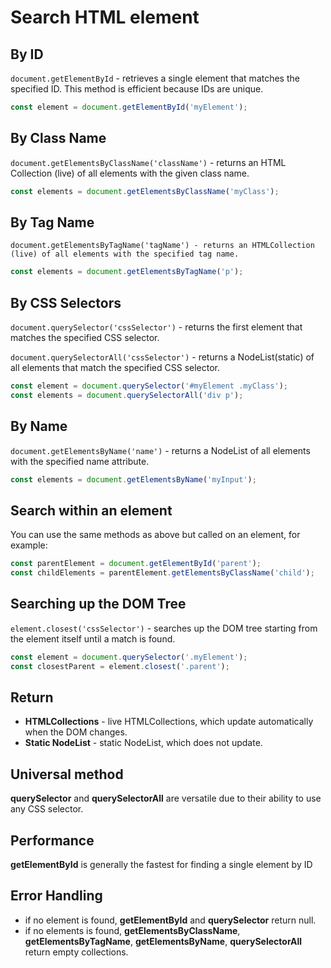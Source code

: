 # Search HTML element #

## By ID ##

`document.getElementById` - retrieves a single element that matches the specified ID.
This method is efficient because IDs are unique.

````javascript
const element = document.getElementById('myElement');
````

## By Class Name ## 

`document.getElementsByClassName('className')` - returns an HTML Collection (live) of all elements
with the given class name.

````javascript
const elements = document.getElementsByClassName('myClass');
````

## By Tag Name ##

`document.getElementsByTagName('tagName') - returns an HTMLCollection (live) of all elements with the specified tag name.`

````javascript
const elements = document.getElementsByTagName('p');
````

## By CSS Selectors ##

`document.querySelector('cssSelector')` - returns the first element that matches the specified CSS selector.

`document.querySelectorAll('cssSelector')` - returns a NodeList(static) of all elements that match the specified CSS
selector.

````javascript
const element = document.querySelector('#myElement .myClass');
const elements = document.querySelectorAll('div p');
````

## By Name ##

`document.getElementsByName('name')` - returns a NodeList of all elements with the specified name attribute.

````javascript
const elements = document.getElementsByName('myInput');
````

## Search within an element ##

You can use the same methods as above but called on an element, for example:

````javascript
const parentElement = document.getElementById('parent');
const childElements = parentElement.getElementsByClassName('child');
````

## Searching up the DOM Tree ##

`element.closest('cssSelector')` - searches up the DOM tree starting from the element itself until a match is found.

````javascript
const element = document.querySelector('.myElement');
const closestParent = element.closest('.parent');
````

## Return ##

* **HTMLCollections** - live HTMLCollections, which update automatically when the DOM changes.
* **Static NodeList** - static NodeList, which does not update.

## Universal method ##

**querySelector** and **querySelectorAll** are versatile due to their ability to use any CSS selector.

## Performance ##

**getElementById** is generally the fastest for finding a single element by ID

## Error Handling ##

* if no element is found, **getElementById** and **querySelector** return null.
* if no elements is found, **getElementsByClassName**, **getElementsByTagName**, **getElementsByName**,
  **querySelectorAll** return empty collections.